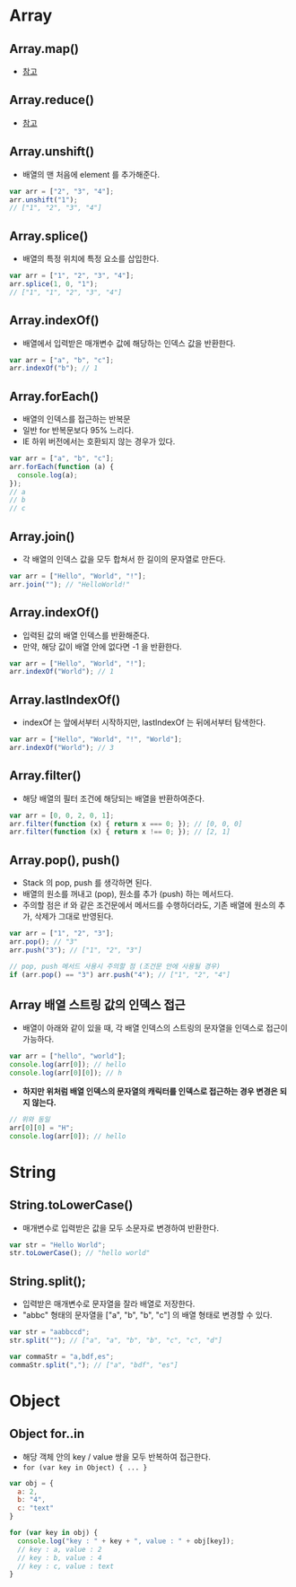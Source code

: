 # Array
## Array.map()
- [참고](https://developer.mozilla.org/en-US/docs/Web/JavaScript/Reference/Global_Objects/Array/map)

## Array.reduce()
- [참고](https://developer.mozilla.org/en-US/docs/Web/JavaScript/Reference/Global_Objects/Array/Reduce)

## Array.unshift()
- 배열의 맨 처음에 element 를 추가해준다.

``` javascript
var arr = ["2", "3", "4"];
arr.unshift("1");
// ["1", "2", "3", "4"]
```

## Array.splice()
- 배열의 특정 위치에 특정 요소를 삽입한다.

``` javascript
var arr = ["1", "2", "3", "4"];
arr.splice(1, 0, "1");
// ["1", "1", "2", "3", "4"]
```

## Array.indexOf()
- 배열에서 입력받은 매개변수 값에 해당하는 인덱스 값을 반환한다.

``` javascript
var arr = ["a", "b", "c"];
arr.indexOf("b"); // 1
```

## Array.forEach()
- 배열의 인덱스를 접근하는 반복문
- 일반 for 반복문보다 95% 느리다.
- IE 하위 버전에서는 호환되지 않는 경우가 있다.

``` javascript
var arr = ["a", "b", "c"];
arr.forEach(function (a) {
  console.log(a);
});
// a
// b
// c
```

## Array.join()
- 각 배열의 인덱스 값을 모두 합쳐서 한 길이의 문자열로 만든다.

``` javascript
var arr = ["Hello", "World", "!"];
arr.join(""); // "HelloWorld!"
```

## Array.indexOf()
- 입력된 값의 배열 인덱스를 반환해준다.
- 만약, 해당 값이 배열 안에 없다면 -1 을 반환한다.

``` javascript
var arr = ["Hello", "World", "!"];
arr.indexOf("World"); // 1
```

## Array.lastIndexOf()
- indexOf 는 앞에서부터 시작하지만, lastIndexOf 는 뒤에서부터 탐색한다.

``` javascript
var arr = ["Hello", "World", "!", "World"];
arr.indexOf("World"); // 3
```

## Array.filter()
- 해당 배열의 필터 조건에 해당되는 배열을 반환하여준다.

``` javascript
var arr = [0, 0, 2, 0, 1];
arr.filter(function (x) { return x === 0; }); // [0, 0, 0]
arr.filter(function (x) { return x !== 0; }); // [2, 1]
```

## Array.pop(), push()
- Stack 의 pop, push 를 생각하면 된다.
- 배열의 원소를 꺼내고 (pop), 원소를 추가 (push) 하는 메서드다.
- 주의할 점은 if 와 같은 조건문에서 메서드를 수행하더라도, 기존 배열에 원소의 추가, 삭제가 그대로 반영된다.

``` javascript
var arr = ["1", "2", "3"];
arr.pop(); // "3"
arr.push("3"); // ["1", "2", "3"]

// pop, push 메서드 사용시 주의할 점 (조건문 안에 사용될 경우)
if (arr.pop() == "3") arr.push("4"); // ["1", "2", "4"]
```

## Array 배열 스트링 값의 인덱스 접근
- 배열이 아래와 같이 있을 때, 각 배열 인덱스의 스트링의 문자열을 인덱스로 접근이 가능하다.

``` javascript
var arr = ["hello", "world"];
console.log(arr[0]); // hello
console.log(arr[0][0]); // h
```

- **하지만 위처럼 배열 인덱스의 문자열의 캐릭터를 인덱스로 접근하는 경우 변경은 되지 않는다.**

``` javascript
// 위와 동일
arr[0][0] = "H";
console.log(arr[0]); // hello
```

# String
## String.toLowerCase()
- 매개변수로 입력받은 값을 모두 소문자로 변경하여 반환한다.

``` javascript
var str = "Hello World";
str.toLowerCase(); // "hello world"
```

## String.split();
- 입력받은 매개변수로 문자열을 잘라 배열로 저장한다.
- "abbc" 형태의 문자열을 ["a", "b", "b", "c"] 의 배열 형태로 변경할 수 있다.

``` javascript
var str = "aabbccd";
str.split(""); // ["a", "a", "b", "b", "c", "c", "d"]

var commaStr = "a,bdf,es";
commaStr.split(","); // ["a", "bdf", "es"]
```

# Object
## Object for..in
- 해당 객체 안의 key / value 쌍을 모두 반복하여 접근한다.
- `for (var key in Object) { ... }`

``` javascript
var obj = {
  a: 2,
  b: "4",
  c: "text"
}

for (var key in obj) {
  console.log("key : " + key + ", value : " + obj[key]);
  // key : a, value : 2
  // key : b, value : 4
  // key : c, value : text
}
```
